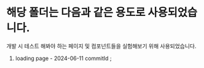 # 해당 폴더는 다음과 같은 용도로 사용되었습니다.

개발 시 테스트 해봐야 하는 페이지 및 컴포넌트들을 실험해보기 위해 사용되었습니다.

1. loading page - 2024-06-11 commitId ;
